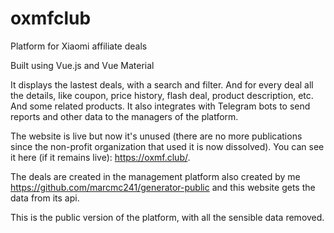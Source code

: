 # oxmfclub
Platform for Xiaomi affiliate deals

Built using Vue.js and Vue Material

It displays the lastest deals, with a search and filter. And for every deal all the details, like coupon, price history, flash deal, product description, etc. And some related products. It also integrates with Telegram bots to send reports and other data to the managers of the platform.

The website is live but now it's unused (there are no more publications since the non-profit organization that used it is now dissolved). You can see it here (if it remains live): https://oxmf.club/.

The deals are created in the management platform also created by me https://github.com/marcmc241/generator-public and this website gets the data from its api.

This is the public version of the platform, with all the sensible data removed.